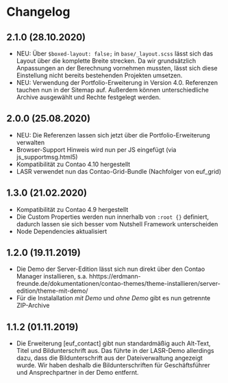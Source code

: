 # Changelog

## 2.1.0 (28.10.2020)
- NEU: Über `$boxed-layout: false;` in `base/_layout.scss` lässt sich das Layout über die komplette Breite strecken. Da wir grundsätzlich Anpassungen an der Berechnung vornehmen mussten, lässt sich diese Einstellung nicht bereits bestehenden Projekten umsetzen.
- NEU: Verwendung der Portfolio-Erweiterung in Version 4.0. Referenzen tauchen nun in der Sitemap auf. Außerdem können unterschiedliche Archive ausgewählt und Rechte festgelegt werden.

## 2.0.0 (25.08.2020)
- NEU: Die Referenzen lassen sich jetzt über die Portfolio-Erweiterung verwalten
- Browser-Support Hinweis wird nun per JS eingefügt (via js_supportmsg.html5)
- Kompatibilität zu Contao 4.10 hergestellt
- LASR verwendet nun das Contao-Grid-Bundle (Nachfolger von euf_grid)

## 1.3.0 (21.02.2020)
- Kompatibilität zu Contao 4.9 hergestellt
- Die Custom Properties werden nun innerhalb von `:root {}` definiert, dadurch lassen sie sich besser vom Nutshell Framework unterscheiden
- Node Dependencies aktualisiert

## 1.2.0 (19.11.2019)
- Die Demo der Server-Edition lässt sich nun direkt über den Contao Manager installieren, s.a. hhttps://erdmann-freunde.de/dokumentationen/contao-themes/theme-installieren/server-edition/theme-mit-demo/
- Für die Instalallation _mit Demo_ und _ohne Demo_ gibt es nun getrennte ZIP-Archive

## 1.1.2 (01.11.2019)
- Die Erweiterung [euf_contact] gibt nun standardmäßig auch Alt-Text, Titel und Bildunterschrift aus. Das führte in der LASR-Demo allerdings dazu, dass die Bildunterschrift aus der Dateiverwaltung angezeigt wurde. Wir haben deshalb die Bildunterschriften für Geschäftsführer und Ansprechpartner in der Demo entfernt.
